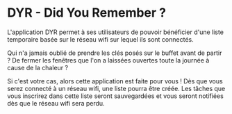 # DYR - Did You Remember ?

L'application DYR permet à ses utilisateurs de pouvoir bénéficier d'une liste temporaire basée sur le réseau wifi sur lequel ils sont connectés.

Qui n'a jamais oublié de prendre les clés posés sur le buffet avant de partir ? De fermer les fenêtres que l'on a laissées ouvertes toute la journée à cause de la chaleur ?

Si c'est votre cas, alors cette application est faite pour vous !
Dès que vous serez connecté à un réseau wifi, une liste pourra être créée. Les tâches que vous inscrirez dans cette liste seront sauvegardées et vous seront notifiées dès que le réseau wifi sera perdu.
